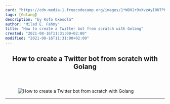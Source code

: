 ```yaml
---
card: "https://cdn-media-1.freecodecamp.org/images/1*W8H2r9xXvzAyI0U7PEqLOQ.png"
tags: [Golang]
description: "by Kofo Okesola"
author: "Milad E. Fahmy"
title: "How to create a Twitter bot from scratch with Golang"
created: "2021-08-16T11:31:00+02:00"
modified: "2021-08-16T11:31:00+02:00"
---
```

<div class="site-wrapper">
<main id="site-main" class="site-main outer">
<div class="inner">
<article class="post-full post tag-golang tag-tech tag-bots tag-technology tag-programming ">
<header class="post-full-header">
<h1 class="post-full-title">How to create a Twitter bot from scratch with Golang</h1>
</header>
<figure class="post-full-image">
<picture>
<source media="(max-width: 700px)" sizes="1px" srcset="data:image/gif;base64,R0lGODlhAQABAIAAAAAAAP///yH5BAEAAAAALAAAAAABAAEAAAIBRAA7 1w">
<source media="(min-width: 701px)" sizes="(max-width: 800px) 400px,
(max-width: 1170px) 700px,
1400px" srcset="https://cdn-media-1.freecodecamp.org/images/1*W8H2r9xXvzAyI0U7PEqLOQ.png 300w,
https://cdn-media-1.freecodecamp.org/images/1*W8H2r9xXvzAyI0U7PEqLOQ.png 600w,
https://cdn-media-1.freecodecamp.org/images/1*W8H2r9xXvzAyI0U7PEqLOQ.png 1000w,
https://cdn-media-1.freecodecamp.org/images/1*W8H2r9xXvzAyI0U7PEqLOQ.png 2000w">
<img onerror="this.style.display='none'" src="https://cdn-media-1.freecodecamp.org/images/1*W8H2r9xXvzAyI0U7PEqLOQ.png" alt="How to create a Twitter bot from scratch with Golang">
</picture>
</figure>
<section class="post-full-content">
<div class="post-content medium-migrated-article">
</div>
<hr>
</section>
</article>
</div>
</main>
</div>
<!-- Google Tag Manager (noscript) -->
<!-- End Google Tag Manager (noscript) -->

